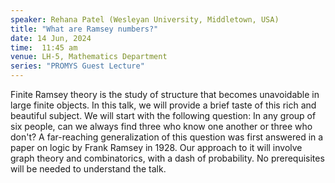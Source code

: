 ```yaml
---
speaker: Rehana Patel (Wesleyan University, Middletown, USA)
title: "What are Ramsey numbers?"
date: 14 Jun, 2024
time:  11:45 am
venue: LH-5, Mathematics Department
series: "PROMYS Guest Lecture"
---
```


Finite Ramsey theory is the study of structure that becomes unavoidable in large finite objects. In this talk, we will provide a brief taste
of this rich and beautiful subject. We will start with the following question: In any group of six people, can we always find three who know
one another or three who don't? A far-reaching generalization of this question was first answered in a paper on logic by Frank Ramsey in 1928.
Our approach to it will involve graph theory and combinatorics, with a dash of probability. No prerequisites will be needed to understand the talk.
